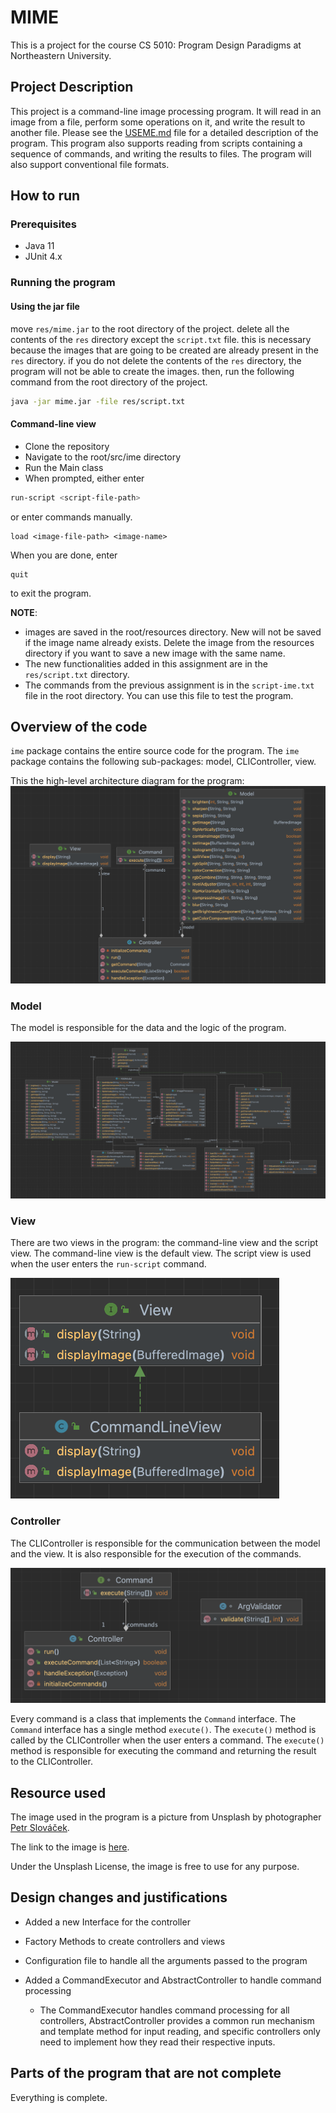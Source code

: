 # MIME

This is a project for the course CS 5010: Program Design Paradigms at Northeastern University.

## Project Description

This project is a command-line image processing program. It will read in an image from a file, perform some operations on it, and write the result to another file.
Please see the [USEME.md](USEME.md) file for a detailed description of the program.
This program also supports reading from scripts containing a sequence of commands, and writing the results to files. The program will also support conventional file formats.

## How to run

### Prerequisites

- Java 11
- JUnit 4.x

### Running the program



#### Using the jar file

move `res/mime.jar` to the root directory of the project.
delete all the contents of the `res` directory except the `script.txt` file.
this is necessary because the images that are going to be created are already present in the `res` directory.
if you do not delete the contents of the `res` directory, the program will not be able to create the images.
then, run the following command from the root directory of the project.

```bash
java -jar mime.jar -file res/script.txt
```

#### Command-line view

- Clone the repository
- Navigate to the root/src/ime directory
- Run the Main class
- When prompted, either enter

```bash
run-script <script-file-path>
```
or enter commands manually.
```
load <image-file-path> <image-name>
```



When you are done, enter
```
quit
```
to exit the program.

**NOTE**: 
- images are saved in the root/resources directory. New will not be saved if the image name 
already exists. Delete the image from the resources directory if you want to save a new image with the same name.
- The new functionalities added in this assignment are in the `res/script.txt` directory.
- The commands from the previous assignment is in the `script-ime.txt` file in the root directory. 
  You can use this file to test the program.




## Overview of the code

`ime` package contains the entire source code for the program. The `ime` package contains the following sub-packages:
model, CLIController, view.

This the high-level architecture diagram for the program:
![MVC](res/MVC.png)

### Model
The model is responsible for the data and the logic of the program.

![Model](res/model.png)


### View
There are two views in the program: the command-line view and the script view. The command-line view is the default view. The script view is used when the user enters the `run-script` command.

![View](res/View.png)

### Controller

The CLIController is responsible for the communication between the model and the view. It is also responsible for the execution of the commands.

![Controller](res/Controller.png)

Every command is a class that implements the `Command` interface. The `Command` interface has a single method `execute()`. The `execute()` method is called by the CLIController when the user enters a command. The `execute()` method is responsible for executing the command and returning the result to the CLIController.




## Resource used
The image used in the program is a picture from Unsplash by photographer [Petr Slováček](https://unsplash.com/@grwood).

The link to the image is [here](https://unsplash.com/photos/a-lighthouse-on-top-of-a-hill-near-the-ocean-YrQuagwtEbM).

Under the Unsplash License, the image is free to use for any purpose.


## Design changes and justifications

- Added a new Interface for the controller
- Factory Methods to create controllers and views
- Configuration file to handle all the arguments passed to the program

- Added a CommandExecutor and AbstractController to handle command processing
  - The CommandExecutor handles command processing for all controllers, AbstractController provides 
  a common run mechanism and template method for input reading, and specific controllers only need to implement how they read their respective inputs.


## Parts of the program that are not complete

Everything is complete.
